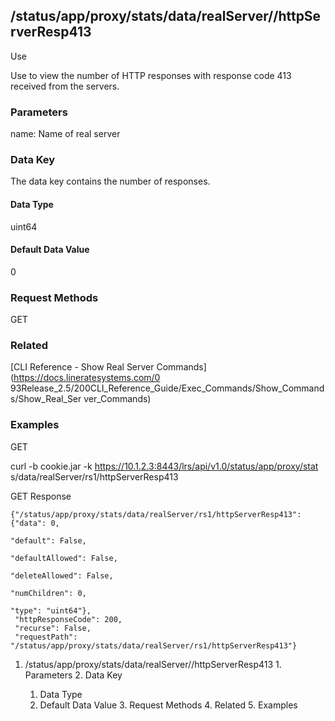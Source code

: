## /status/app/proxy/stats/data/realServer/<name>/httpServerResp413

Use

Use to view the number of HTTP responses with response code 413 received from
the servers.

### Parameters

name: Name of real server

### Data Key

The data key contains the number of responses.

#### Data Type

uint64

#### Default Data Value

0

### Request Methods

GET

### Related

[CLI Reference - Show Real Server Commands](https://docs.lineratesystems.com/0
93Release_2.5/200CLI_Reference_Guide/Exec_Commands/Show_Commands/Show_Real_Ser
ver_Commands)

### Examples

GET

curl -b cookie.jar -k https://10.1.2.3:8443/lrs/api/v1.0/status/app/proxy/stat
s/data/realServer/rs1/httpServerResp413

GET Response

    
    {"/status/app/proxy/stats/data/realServer/rs1/httpServerResp413": {"data": 0,
                                                                             "default": False,
                                                                             "defaultAllowed": False,
                                                                             "deleteAllowed": False,
                                                                             "numChildren": 0,
                                                                             "type": "uint64"},
     "httpResponseCode": 200,
     "recurse": False,
     "requestPath": "/status/app/proxy/stats/data/realServer/rs1/httpServerResp413"}
    

  1. /status/app/proxy/stats/data/realServer/<name>/httpServerResp413
    1. Parameters
    2. Data Key
      1. Data Type
      2. Default Data Value
    3. Request Methods
    4. Related
    5. Examples


